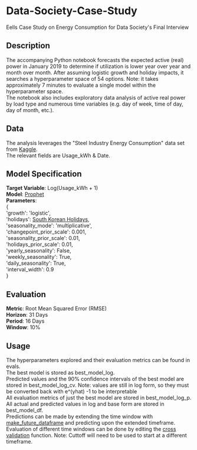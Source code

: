 # Data-Society-Case-Study
Eells Case Study on Energy Consumption for Data Society's Final Interview 

## Description
The accompanying Python notebook forecasts the expected active (real) power in January 2019 to determine if utilization is lower year over year and month over month. After assuming logistic growth and holiday impacts, it searches a hyperparameter space of 54 options. Note: it takes approximately 7 minutes to evaluate a single model within the hyperparameter space.    
The notebook also includes exploratory data analysis of active real power by load type and numerous time variables (e.g. day of week, time of day, day of month, etc.).  

## Data
The analysis leverages the "Steel Industry Energy Consumption" data set from [Kaggle](https://www.kaggle.com/datasets/csafrit2/steel-industry-energy-consumption/data).  
The relevant fields are Usage_kWh & Date.  

## Model Specification
**Target Variable**: Log(Usage_kWh + 1)  
**Model**: [Prophet](https://facebook.github.io/prophet/)  
**Parameters**:   
{  
'growth': 'logistic',  
 'holidays': [South Korean Holidays](https://pypi.org/project/holidays/),  
 'seasonality_mode': 'multiplicative',  
 'changepoint_prior_scale': 0.001,  
 'seasonality_prior_scale': 0.01,  
 'holidays_prior_scale': 0.01,  
 'yearly_seasonality': False,  
 'weekly_seasonality': True,  
 'daily_seasonality': True,  
 'interval_width': 0.9  
 }


## Evaluation
**Metric**: Root Mean Squared Error (RMSE)  
**Horizon**: 31 Days  
**Period**: 16 Days  
**Window**: 10%  

## Usage
The hyperparameters explored and their evaluation metrics can be found in evals.    
The best model is stored as best_model_log.  
Predicted values and the 90% confidence intervals of the best model are stored in best_model_log_cv. Note: values are still in log form, so they must be converted back with e^(yhat) -1 to be interpretable  
All evaluation metrics of just the best model are stored in best_model_log_p.  
All actual and predicted values in log and base form are stored in best_model_df.  
Predictions can be made by extending the time window with [make_future_dataframe](https://rdrr.io/cran/prophet/man/make_future_dataframe.html) and predicting upon the extended timeframe.  
Evaluation of different time windows can be done by editing the [cross validation](https://facebook.github.io/prophet/docs/diagnostics.html) function. Note: Cuttoff will need to be used to start at a different timeframe.

